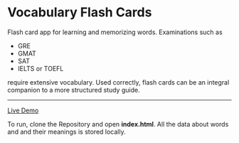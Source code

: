 # Vocabulary Flash Cards
Flash card app for learning and memorizing words.
Examinations such as
- GRE
- GMAT
- SAT
- IELTS or TOEFL

require extensive vocabulary.
Used correctly, flash cards can be an integral companion to a more structured study guide.

------------
[Live Demo](https://vocabflashcards.netlify.app/ "Live Demo")

To run, clone the Repository and open **index.html**.
All the data about words and and their meanings is stored locally.

